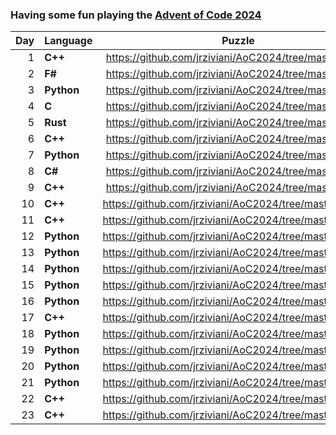 ### Having some fun playing the [Advent of Code 2024](https://adventofcode.com/)

| Day | Language | Puzzle |
| ---:|----------|  :---: |
|  1  | **C++**  | https://github.com/jrziviani/AoC2024/tree/master/day_1 |
|  2  | **F#**   | https://github.com/jrziviani/AoC2024/tree/master/day_2 |
|  3  | **Python** | https://github.com/jrziviani/AoC2024/tree/master/day_3 |
|  4  | **C** | https://github.com/jrziviani/AoC2024/tree/master/day_4 |
|  5  | **Rust** | https://github.com/jrziviani/AoC2024/tree/master/day_5 |
|  6  | **C++** | https://github.com/jrziviani/AoC2024/tree/master/day_6 |
|  7  | **Python** | https://github.com/jrziviani/AoC2024/tree/master/day_7 |
|  8  | **C#** | https://github.com/jrziviani/AoC2024/tree/master/day_8 |
|  9  | **C++** | https://github.com/jrziviani/AoC2024/tree/master/day_9 |
| 10  | **C++** | https://github.com/jrziviani/AoC2024/tree/master/day_10 |
| 11  | **C++** | https://github.com/jrziviani/AoC2024/tree/master/day_11 |
| 12  | **Python** | https://github.com/jrziviani/AoC2024/tree/master/day_12 |
| 13  | **Python** | https://github.com/jrziviani/AoC2024/tree/master/day_13 |
| 14  | **Python** | https://github.com/jrziviani/AoC2024/tree/master/day_14 |
| 15  | **Python** | https://github.com/jrziviani/AoC2024/tree/master/day_15 |
| 16  | **Python** | https://github.com/jrziviani/AoC2024/tree/master/day_16 |
| 17  | **C++** | https://github.com/jrziviani/AoC2024/tree/master/day_17 |
| 18  | **Python** | https://github.com/jrziviani/AoC2024/tree/master/day_18 |
| 19  | **Python** | https://github.com/jrziviani/AoC2024/tree/master/day_19 |
| 20  | **Python** | https://github.com/jrziviani/AoC2024/tree/master/day_20 |
| 21  | **Python** | https://github.com/jrziviani/AoC2024/tree/master/day_21 |
| 22  | **C++** | https://github.com/jrziviani/AoC2024/tree/master/day_22 |
| 23  | **C++** | https://github.com/jrziviani/AoC2024/tree/master/day_23 |
